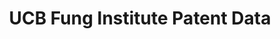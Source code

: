 ---
bigquery: https://console.cloud.google.com/bigquery?p=erudite-marker-539&d=JEMS16&page=dataset
citation: Balsmeier, B., Assaf, M., Chesebro, T., Fierro, G., Johnson, K., Johnson,
  S., Li, G., W.S. Lueck, O’Reagan, D., Yeh, W., Zang, G., Fleming, L. “Machine learning
  and natural language processing applied to the patent corpus.” Forthcoming at Journal
  of Economics and Management Strategy.
contributors: Balsmeier, B., Assaf, M., Chesebro, T., Fierro, G., Johnson, K., Johnson,
  S., Li, G., W.S. Lueck, O’Reagan, D., Yeh, W., Zang, G., Fleming, L.
cost: None
description: 'Drawing upon recent advances in machine learning and natural language
  processing, we introduce new tools that automatically ingest, parse, disambiguate
  and build an updated database using United States patent data. The tools identify
  unique inventor, assignee, and location entities mentioned on each granted US patent
  from 1976 to 2016. We describe data flow, algorithms, user interfaces, descriptive
  statistics, a novelty measure based on the first appearance of a word in the patent
  corpus, and an automated co-inventor network mapping tool. '
documentation: https://funginstitute.berkeley.edu/wp-content/uploads/2016/11/Machine_learning_and_natural_language_processing_on_the_patent_corpus.pdf
last_edit: 04/06/2022, 09:59:57
location: https://console.cloud.google.com/marketplace/product/google_patents_public_datasets/ucb-fung-patent
related_publications: ' https://doi.org/10.1111/jems.12259'
schema_fields:
- CountryCodeOrNPL_cited
- Title
- PatentNo_citing
- Geography
- assignee_disambiguated
- CPC_Layer_2
- ApplNo
- Sequence
- FullName
- LawFirm
- Abstract
- InventorID
- FamilyID
- string_field_2
- PatentNoOrNPL_cited
- GovernmentInterests
- string_field_1
- id
- City
- ApplDate
- Type
- int64_field_0
- Country
- sequence
- CPC_Layer_1
- CurrentUse
- State
- InventorFullname
- CPC_Full
- LastName
- Word
- FutureUse
- AssistExaminer
- PrimaryExaminer
- pdpass
- FirstMiddleName
- IssueDate
- Company
- PatentNo
- Self_Citation_Flag
shortname: ucb_fung
tags:
- patents
- machine learning
- disambiguation
- metrics
- novelty
terms_of_use: Creative Commons Attribution 4.0 International license
timeframe: 1976-2016
title: UCB Fung Institute Patent Data
uuid: e3d20ecd-fa26-4572-9c1f-2b26aa47e15d
---